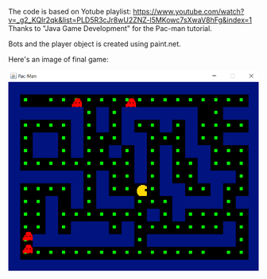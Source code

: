 The code is based on Yotube playlist: https://www.youtube.com/watch?v=_g2_KQIr2qk&list=PLD5R3cJr8wU2ZNZ-l5MKowc7sXwaV8hFg&index=1
Thanks to "Java Game Development" for the Pac-man tutorial.

Bots and the player object is created using paint.net.  

Here's an image of final game:

![Game window](pacman.png)
